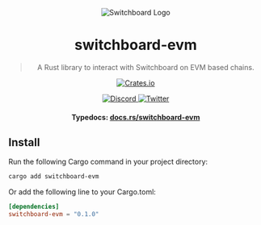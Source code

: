 <div align="center">

![Switchboard Logo](https://github.com/switchboard-xyz/sbv2-core/raw/main/website/static/img/icons/switchboard/avatar.png)

# switchboard-evm

> A Rust library to interact with Switchboard on EVM based chains.

  <p>
	  <a href="https://crates.io/crates/switchboard-evm">
      <img alt="Crates.io" src="https://img.shields.io/crates/v/switchboard-evm?label=switchboard-evm&logo=rust" />
    </a>
  </p>

  <p>
    <a href="https://discord.gg/switchboardxyz">
      <img alt="Discord" src="https://img.shields.io/discord/841525135311634443?color=blueviolet&logo=discord&logoColor=white" />
    </a>
    <a href="https://twitter.com/switchboardxyz">
      <img alt="Twitter" src="https://img.shields.io/twitter/follow/switchboardxyz?label=Follow+Switchboard" />
    </a>
  </p>

  <h4>
    <strong>Typedocs: </strong><a href="https://docs.rs/switchboard-evm">docs.rs/switchboard-evm</a>
  </h4>
</div>

## Install

Run the following Cargo command in your project directory:

```bash
cargo add switchboard-evm
```

Or add the following line to your Cargo.toml:

```toml
[dependencies]
switchboard-evm = "0.1.0"
```

